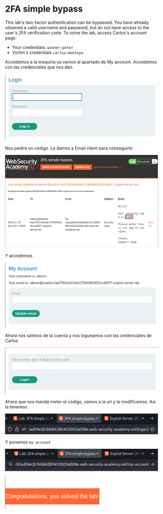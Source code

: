 # 2FA simple bypass

This lab's two-factor authentication can be bypassed. You 
have already obtained a valid username and password, but do not have 
access to the user's 2FA verification code. To solve the lab, access 
Carlos's account page.

- Your credentials: `wiener:peter`
- Victim's credentials `carlos:montoya`

Accedemos a la maquina ya vamos al apartado de My account. Accedemos con las credenciales que nos dan.

![image.png](image.png)

Nos pedirá un código. Le damos a Email client para conseguirlo

![image.png](image%201.png)

Y accedemos

![image.png](image%202.png)

Ahora nos salimos de la cuenta y nos logueamos con las credenciales de Carlos

![image.png](image%203.png)

Ahora que nos manda meter el código, vamos a la url y la modificamos. Así la tenemos 

![image.png](image%204.png)

Y ponemos `my-account`

![image.png](image%205.png)

![image.png](image%206.png)